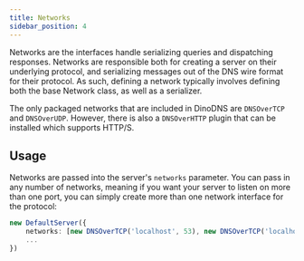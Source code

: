```yaml
---
title: Networks
sidebar_position: 4
---
```


Networks are the interfaces handle serializing queries and dispatching responses. Networks are responsible both for creating a server on their underlying protocol, and serializing messages out of the DNS wire format for their protocol. As such, defining a network typically involves defining both the base Network class, as well as a serializer.

The only packaged networks that are included in DinoDNS are `DNSOverTCP` and `DNSOverUDP`. However, there is also a `DNSOverHTTP` plugin that can be installed which supports HTTP/S.

## Usage

Networks are passed into the server's `networks` parameter. You can pass in any number of networks, meaning if you want your server to listen on more than one port, you can simply create more than one network interface for the protocol:

```ts
new DefaultServer({
    networks: [new DNSOverTCP('localhost', 53), new DNSOverTCP('localhost', 1053)],
    ...
})
```